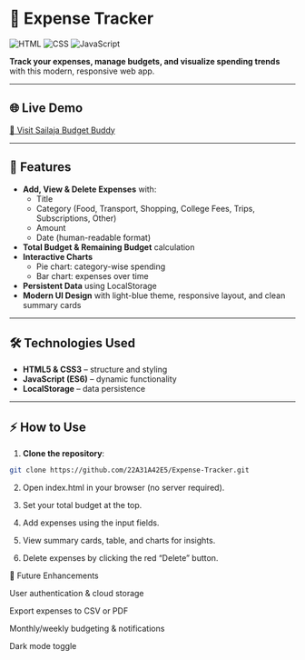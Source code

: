 # 💸 Expense Tracker

![HTML](https://img.shields.io/badge/HTML5-E34F26?style=flat&logo=html5) ![CSS](https://img.shields.io/badge/CSS3-1572B6?style=flat&logo=css3) ![JavaScript](https://img.shields.io/badge/JavaScript-F7DF1E?style=flat&logo=javascript) 

**Track your expenses, manage budgets, and visualize spending trends** with this modern, responsive web app.

---

## 🌐 **Live Demo**
[🚀 Visit Sailaja Budget Buddy](https://sailaja-budget-buddy.netlify.app/)  

---

## 🎯 **Features**

- **Add, View & Delete Expenses** with:  
  - Title  
  - Category (Food, Transport, Shopping, College Fees, Trips, Subscriptions, Other)  
  - Amount  
  - Date (human-readable format)  
- **Total Budget & Remaining Budget** calculation  
- **Interactive Charts**  
  - Pie chart: category-wise spending  
  - Bar chart: expenses over time  
- **Persistent Data** using LocalStorage  
- **Modern UI Design** with light-blue theme, responsive layout, and clean summary cards  

---


## 🛠️ **Technologies Used**

- **HTML5 & CSS3** – structure and styling  
- **JavaScript (ES6)** – dynamic functionality  
- **LocalStorage** – data persistence  

---

## ⚡ **How to Use**

1. **Clone the repository**:  
```bash
git clone https://github.com/22A31A42E5/Expense-Tracker.git
```
2. Open index.html in your browser (no server required).

3. Set your total budget at the top.

4. Add expenses using the input fields.

5. View summary cards, table, and charts for insights.

6. Delete expenses by clicking the red “Delete” button.

🚀 Future Enhancements

User authentication & cloud storage

Export expenses to CSV or PDF

Monthly/weekly budgeting & notifications

Dark mode toggle
